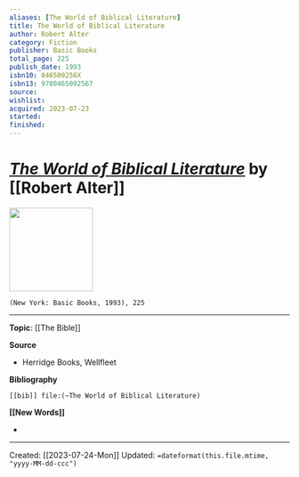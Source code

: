 ```yaml
---
aliases: [The World of Biblical Literature]
title: The World of Biblical Literature
author: Robert Alter
category: Fiction
publisher: Basic Books
total_page: 225
publish_date: 1993
isbn10: 046509256X
isbn13: 9780465092567
source: 
wishlist: 
acquired: 2023-07-23
started: 
finished: 
---
```

# *[The World of Biblical Literature]()* by [[Robert Alter]]

<img src="" width=150>

`(New York: Basic Books, 1993), 225`



--- 
**Topic**: [[The Bible]]

**Source**
- Herridge Books, Wellfleet

**Bibliography**

```query
[[bib]] file:(~The World of Biblical Literature)
```
 

**[[New Words]]**

- 

---
Created: [[2023-07-24-Mon]]
Updated: `=dateformat(this.file.mtime, "yyyy-MM-dd-ccc")`